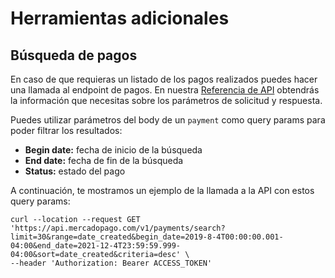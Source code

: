 # Herramientas adicionales

## Búsqueda de pagos

En caso de que requieras un listado de los pagos realizados puedes hacer una llamada al endpoint de pagos. En nuestra [Referencia de API](https://www.mercadopago[FAKER][URL][DOMAIN]/developers/es/reference/payments/_payments_search/get) obtendrás la información que necesitas sobre los parámetros de solicitud y respuesta.

Puedes utilizar parámetros del body de un `payment` como query params para poder filtrar los resultados:

* **Begin date:** fecha de inicio de la búsqueda
* **End date:** fecha de fin de la búsqueda
* **Status:** estado del pago

A continuación, te mostramos un ejemplo de la llamada a la API con estos query params:

```curl
curl --location --request GET 'https://api.mercadopago.com/v1/payments/search?limit=30&range=date_created&begin_date=2019-8-4T00:00:00.001-04:00&end_date=2021-12-4T23:59:59.999-04:00&sort=date_created&criteria=desc' \
--header 'Authorization: Bearer ACCESS_TOKEN'
```
